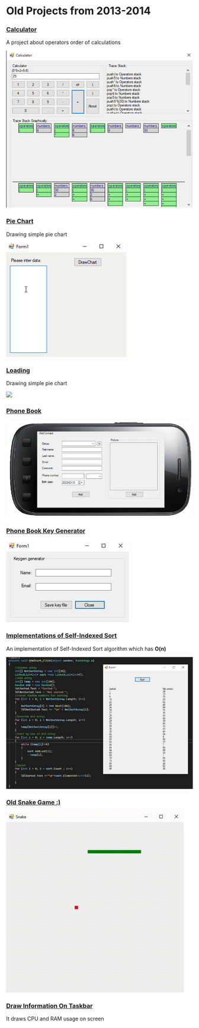 # Old Projects from 2013-2014
### [Calculator](./calculator)
A project about operators order of calculations

![calculator snapshot](./calculator/snapshot.png)


### [Pie Chart](<./Circle Chart>)
Drawing simple pie chart

![pie chart snapshot](<./Circle Chart/snapshot.gif>)


### [Loading](<./Loading>)
Drawing simple pie chart

<img width="400" src="./Loading/snapshot.gif" />

### [Phone Book](<./Phonebook>)

<img src="./phonebook/screenshot.png" />

### [Phone Book Key Generator](<./PhoneBookKeygen>)

<img src="./PhoneBookKeygen/screenshot.jpg" />

### [Implementations of Self-Indexed Sort](<./SIS>)

An implementation of Self-Indexed Sort algorithm which has **O(n)**

<img src="./SIS/screenshot.jpg" />

### [Old Snake Game :)](<./Snake>)

<img src="./Snake/screenshot.gif" />


### [Draw Information On Taskbar](<./TaskbarInformation>)
It draws CPU and RAM usage on screen
